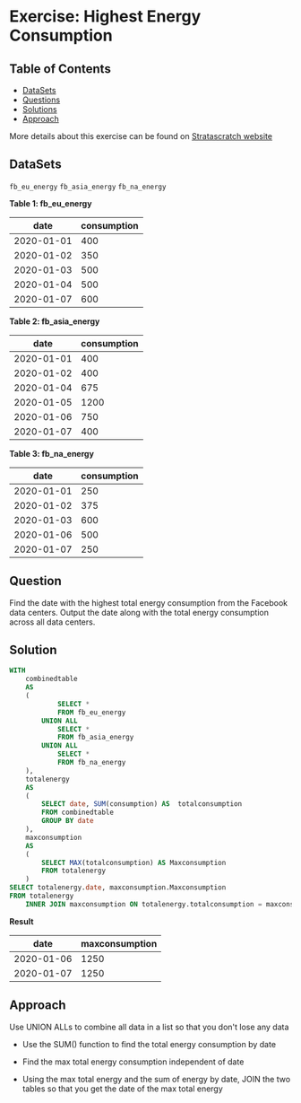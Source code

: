 # Exercise: Highest Energy Consumption 

## Table of Contents

- [DataSets](https://github.com/mukaruernest/StratascratchExercises/tree/master/Matching%20Host%20and%20Guest#datasets)
- [Questions](https://github.com/mukaruernest/StratascratchExercises/tree/master/Matching%20Host%20and%20Guest#question)
- [Solutions](https://github.com/mukaruernest/StratascratchExercises/tree/master/Matching%20Host%20and%20Guest#solution)
- [Approach](https://github.com/mukaruernest/StratascratchExercises/tree/master/Matching%20Host%20and%20Guest#approach)


More details about this exercise can be found on [Stratascratch website](https://platform.stratascratch.com/coding-question?python=&id=10064)

## DataSets

`fb_eu_energy`
`fb_asia_energy`
`fb_na_energy`

**Table 1: fb_eu_energy**
<html><body>
<!--StartFragment-->

date | consumption
-- | --
2020-01-01 | 400
2020-01-02 | 350
2020-01-03 | 500
2020-01-04 | 500
2020-01-07 | 600

<!--EndFragment-->
</body>
</html>

**Table 2: fb_asia_energy**

<html><body>
<!--StartFragment-->

date | consumption
-- | --
2020-01-01 | 400
2020-01-02 | 400
2020-01-04 | 675
2020-01-05 | 1200
2020-01-06 | 750
2020-01-07 | 400

<!--EndFragment-->
</body>
</html>

**Table 3: fb_na_energy**

<html><body>
<!--StartFragment-->

date | consumption
-- | --
2020-01-01 | 250
2020-01-02 | 375
2020-01-03 | 600
2020-01-06 | 500
2020-01-07 | 250

<!--EndFragment-->
</body>
</html>

## Question 

Find the date with the highest total energy consumption from the Facebook data centers. Output the date along with the total energy consumption across all data centers.

## Solution

``` SQL
WITH
    combinedtable
    AS
    (
            SELECT *
            FROM fb_eu_energy
        UNION ALL
            SELECT *
            FROM fb_asia_energy
        UNION ALL
            SELECT *
            FROM fb_na_energy
    ),
    totalenergy
    AS
    (
        SELECT date, SUM(consumption) AS  totalconsumption
        FROM combinedtable
        GROUP BY date
    ),
    maxconsumption
    AS
    (
        SELECT MAX(totalconsumption) AS Maxconsumption
        FROM totalenergy
    )
SELECT totalenergy.date, maxconsumption.Maxconsumption
FROM totalenergy
    INNER JOIN maxconsumption ON totalenergy.totalconsumption = maxconsumption.Maxconsumption

```

**Result**
<html><body>
<!--StartFragment-->

date | maxconsumption
-- | --
2020-01-06 | 1250
2020-01-07 | 1250

<!--EndFragment-->
</body>
</html>

## Approach

 Use UNION ALLs to combine all data in a list so that you don't lose any data

- Use the SUM() function to find the total energy consumption by date

- Find the max total energy consumption independent of date

- Using the max total energy and the sum of energy by date, JOIN the two tables so that you get the date of the max total energy
